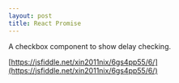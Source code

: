 ```yaml
---
layout: post
title: React Promise
---
```


A checkbox component to show delay checking.

[https://jsfiddle.net/xin2011nix/6gs4pp55/6/](https://jsfiddle.net/xin2011nix/6gs4pp55/6/)